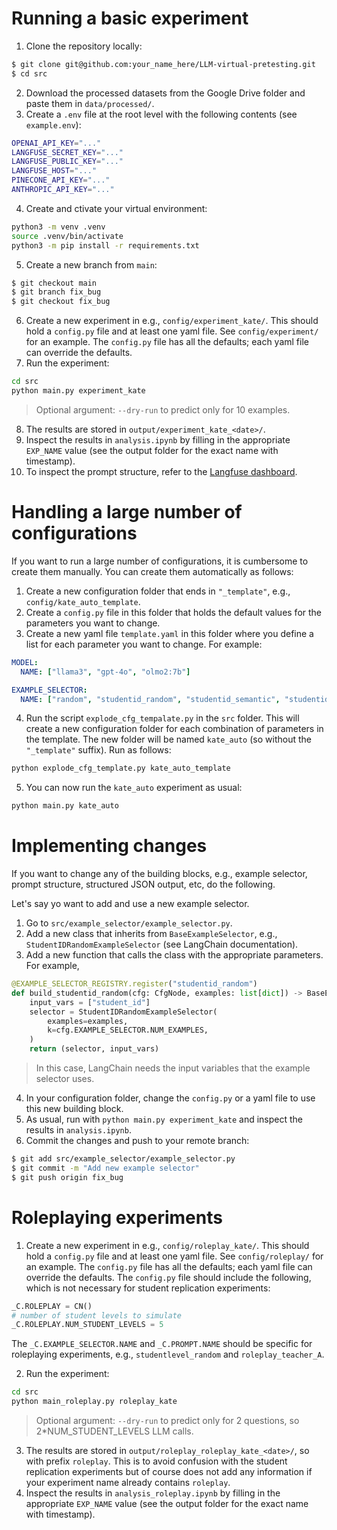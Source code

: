 # Running a basic experiment

1. Clone the repository locally:
```bash
$ git clone git@github.com:your_name_here/LLM-virtual-pretesting.git
$ cd src
```
2. Download the processed datasets from the Google Drive folder and paste them in `data/processed/`.
3. Create a `.env` file at the root level with the following contents (see `example.env`):
```bash
OPENAI_API_KEY="..."
LANGFUSE_SECRET_KEY="..."
LANGFUSE_PUBLIC_KEY="..."
LANGFUSE_HOST="..."
PINECONE_API_KEY="..."
ANTHROPIC_API_KEY="..."
```
4. Create and ctivate your virtual environment:
```bash
python3 -m venv .venv
source .venv/bin/activate
python3 -m pip install -r requirements.txt
```
5. Create a new branch from `main`:
```bash
$ git checkout main
$ git branch fix_bug
$ git checkout fix_bug
```
6. Create a new experiment in e.g., `config/experiment_kate/`. This should hold a `config.py` file and at least one yaml file. See `config/experiment/` for an example. The `config.py` file has all the defaults; each yaml file can override the defaults.
7. Run the experiment:
```bash
cd src
python main.py experiment_kate
```
> Optional argument: `--dry-run` to predict only for 10 examples.

8. The results are stored in `output/experiment_kate_<date>/`.
9. Inspect the results in `analysis.ipynb` by filling in the appropriate `EXP_NAME` value (see the output folder for the exact name with timestamp).
10. To inspect the prompt structure, refer to the [Langfuse dashboard](https://cloud.langfuse.com/project/cm8n8clg300k7ad07l3pjqklk).


# Handling a large number of configurations

If you want to run a large number of configurations, it is cumbersome to create them manually. You can create them automatically as follows:
1. Create a new configuration folder that ends in `"_template"`, e.g., `config/kate_auto_template`.
2. Create a `config.py` file in this folder that holds the default values for the parameters you want to change.
3. Create a new yaml file `template.yaml` in this folder where you define a list for each parameter you want to change. For example:
```yaml
MODEL:
  NAME: ["llama3", "gpt-4o", "olmo2:7b"]

EXAMPLE_SELECTOR:
  NAME: ["random", "studentid_random", "studentid_semantic", "studentid_recency"]
```

4. Run the script `explode_cfg_tempalate.py` in the `src` folder. This will create a new configuration folder for each combination of parameters in the template. The new folder will be named `kate_auto` (so without the `"_template"` suffix). Run as follows:
```bash
python explode_cfg_template.py kate_auto_template
```
5. You can now run the `kate_auto` experiment as usual:
```bash
python main.py kate_auto
```

# Implementing changes

If you want to change any of the building blocks, e.g., example selector, prompt structure, structured JSON output, etc, do the following.

Let's say yo want to add and use a new example selector.
1. Go to `src/example_selector/example_selector.py`.
2. Add a new class that inherits from `BaseExampleSelector`, e.g., `StudentIDRandomExampleSelector` (see LangChain documentation).
3. Add a new function that calls the class with the appropriate parameters. For example,
```python
@EXAMPLE_SELECTOR_REGISTRY.register("studentid_random")
def build_studentid_random(cfg: CfgNode, examples: list[dict]) -> BaseExampleSelector:
    input_vars = ["student_id"]
    selector = StudentIDRandomExampleSelector(
        examples=examples,
        k=cfg.EXAMPLE_SELECTOR.NUM_EXAMPLES,
    )
    return (selector, input_vars)
```
> In this case, LangChain needs the input variables that the example selector uses.

4. In your configuration folder, change the `config.py` or a yaml file to use this new building block.
5. As usual, run with `python main.py experiment_kate` and inspect the results in `analysis.ipynb`.
6. Commit the changes and push to your remote branch:
```bash
$ git add src/example_selector/example_selector.py
$ git commit -m "Add new example selector"
$ git push origin fix_bug
```

# Roleplaying experiments

1. Create a new experiment in e.g., `config/roleplay_kate/`. This should hold a `config.py` file and at least one yaml file. See `config/roleplay/` for an example. The `config.py` file has all the defaults; each yaml file can override the defaults. The `config.py` file should include the following, which is not necessary for student replication experiments:
```python
_C.ROLEPLAY = CN()
# number of student levels to simulate
_C.ROLEPLAY.NUM_STUDENT_LEVELS = 5
```
The `_C.EXAMPLE_SELECTOR.NAME` and `_C.PROMPT.NAME` should be specific for roleplaying experiments, e.g., `studentlevel_random` and `roleplay_teacher_A`.

2. Run the experiment:
```bash
cd src
python main_roleplay.py roleplay_kate
```
> Optional argument: `--dry-run` to predict only for 2 questions, so 2*NUM_STUDENT_LEVELS LLM calls.

3. The results are stored in `output/roleplay_roleplay_kate_<date>/`, so with prefix `roleplay`. This is to avoid confusion with the student replication experiments but of course does not add any information if your experiment name already contains `roleplay`.
4. Inspect the results in `analysis_roleplay.ipynb` by filling in the appropriate `EXP_NAME` value (see the output folder for the exact name with timestamp).





